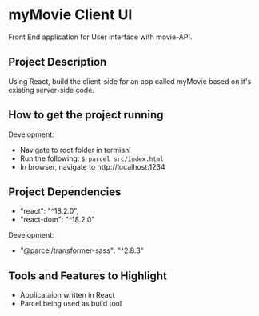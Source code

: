 # myMovie Client UI

Front End application for User interface with movie-API.

## Project Description

Using React, build the client-side for an app called myMovie based on it's existing server-side code.

## How to get the project running

Development: 
 - Navigate to root folder in termianl
 - Run the following: ``` $ parcel src/index.html ```
 - In browser, navigate to http://localhost:1234

## Project Dependencies

 - "react": "^18.2.0",
 - "react-dom": "^18.2.0"

Development:
 - "@parcel/transformer-sass": "^2.8.3"

## Tools and Features to Highlight

 - Applicataion written in React
 - Parcel being used as build tool
